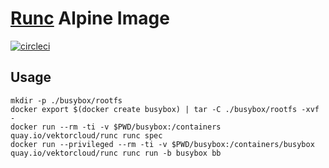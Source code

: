 # [Runc](https://github.com/opencontainers/runc) Alpine Image

[![circleci][circleci]](https://circleci.com/gh/vektorcloud/runc)

## Usage

    mkdir -p ./busybox/rootfs
    docker export $(docker create busybox) | tar -C ./busybox/rootfs -xvf -
    docker run --rm -ti -v $PWD/busybox:/containers quay.io/vektorcloud/runc runc spec
    docker run --privileged --rm -ti -v $PWD/busybox:/containers/busybox quay.io/vektorcloud/runc runc run -b busybox bb

[circleci]: https://img.shields.io/circleci/build/gh/vektorcloud/runc?color=1dd6c9&logo=CircleCI&logoColor=1dd6c9&style=for-the-badge "runc"
